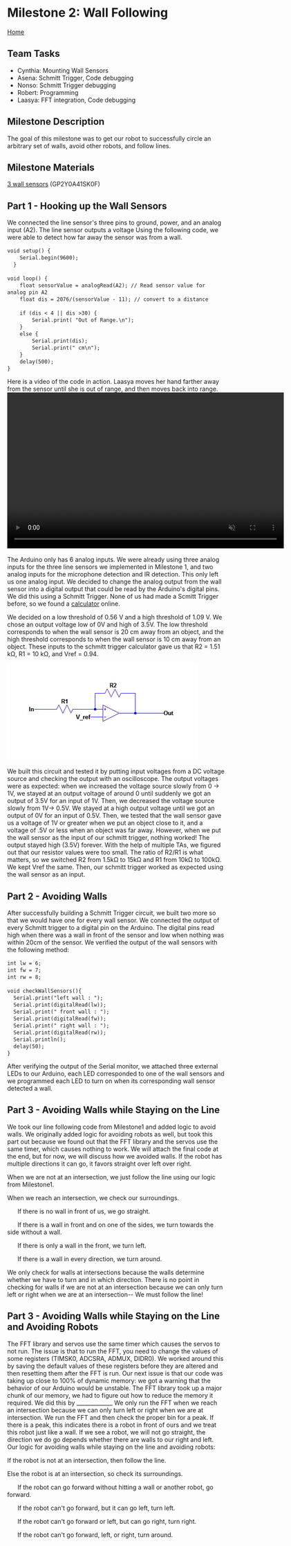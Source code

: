 # Milestone 2: Wall Following
[Home](https://ece3400team19.github.io/)

## Team Tasks
  * Cynthia: Mounting Wall Sensors
  * Asena: Schmitt Trigger, Code debugging
  * Nonso: Schmitt Trigger debugging
  * Robert: Programming
  * Laasya: FFT integration, Code debugging


## Milestone Description
The goal of this milestone was to get our robot to successfully circle an arbitrary set of walls, avoid other robots, and follow lines.

## Milestone Materials
[3 wall sensors](https://www.sparkfun.com/products/12728) (GP2Y0A41SK0F)

## Part 1 - Hooking up the Wall Sensors
We connected the line sensor's three pins to ground, power, and an analog input (A2).
The line sensor outputs a voltage
Using the following code, we were able to detect how far away the sensor was from a wall.

```
void setup() {
    Serial.begin(9600);
  }

void loop() {
    float sensorValue = analogRead(A2); // Read sensor value for analog pin A2
    float dis = 2076/(sensorValue - 11); // convert to a distance

    if (dis < 4 || dis >30) {
        Serial.print( "Out of Range.\n");
    }
    else {
        Serial.print(dis);
        Serial.print(" cm\n");
    }
    delay(500);
}
```


Here is a video of the code in action. Laasya moves her hand farther away from the sensor until she is out of range, and then moves back into range.
<video width="640" height="360" controls muted>
  <source src="IMG_6671.MOV" type="video/mp4">
</video>

The Arduino only has 6 analog inputs. We were already using three analog inputs for the three line sensors we implemented in Milestone 1, and two analog inputs for the microphone detection and IR detection.
This only left us one analog input. We decided to change the analog output from the wall sensor into a digital output that could be read by the Arduino's digital pins. We did this using a Schmitt Trigger. None of us had made a Scmitt Trigger before, so we found a [calculator](https://www.random-science-tools.com/electronics/schmitt-trigger-calculator.htm) online.

We decided on a low threshold of 0.56 V and a high threshold of 1.09 V. We chose an output voltage low of 0V and high of 3.5V.
The low threshold corresponds to when the wall sensor is 20 cm away from an object, and the high threshold corresponds to when the wall sensor is 10 cm away from an object. These inputs to the schmitt trigger calculator gave us that R2 = 1.51 kΩ, R1 = 10 kΩ, and Vref = 0.94.

 <img src="schmitt.png" width="439" height="223" alt="schmitt-trigger-circuit">

 We built this circuit and tested it by putting input voltages from a DC voltage source and checking the output with an oscilloscope. The output voltages were as expected: when we increased the voltage source slowly from 0 -> 1V, we stayed at an output voltage of around 0 until suddenly we got an output of 3.5V for an input of 1V. Then, we decreased the voltage source slowly from 1V-> 0.5V. We stayed at a high output voltage until we got an output of 0V for an input of 0.5V. Then, we tested that the wall sensor gave us a voltage of 1V or greater when we put an object close to it, and a voltage of .5V or less when an object was far away.
 However, when we put the wall sensor as the input of our schmitt trigger, nothing worked! The output stayed high (3.5V) forever. With the help of multiple TAs, we figured out that our resistor values were too small. The ratio of R2/R1 is what matters, so we switched R2 from 1.5kΩ to 15kΩ and R1 from 10kΩ to 100kΩ. We kept Vref the same. Then, our schmitt trigger worked as expected using the wall sensor as an input.

## Part 2 - Avoiding Walls
After successfully building a Schmitt Trigger circuit, we built two more so that we would have one for every wall sensor. We connected the output of every Schmitt trigger to a digital pin on the Arduino. The digital pins read high when there was a wall in front of the sensor and low when nothing was within 20cm of the sensor. We verified the output of the wall sensors with the following method:
```
int lw = 6;
int fw = 7;
int rw = 8;

void checkWallSensors(){
  Serial.print("left wall : ");
  Serial.print(digitalRead(lw));
  Serial.print(" front wall : ");
  Serial.print(digitalRead(fw));
  Serial.print(" right wall : ");
  Serial.print(digitalRead(rw));
  Serial.println();
  delay(50);
}
```
After verifying the output of the Serial monitor, we attached three external LEDs to our Arduino, each LED corresponded to one of the wall sensors and we programmed each LED to turn on when its corresponding wall sensor detected a wall.

## Part 3 - Avoiding Walls while Staying on the Line
We took our line following code from Milestone1 and added logic to avoid walls. We originally added logic for avoiding robots as well, but took this part out because we found out that the FFT library and the servos use the same timer, which causes nothing to work.
We will attach the final code at the end, but for now, we will discuss how we avoided walls. If the robot has multiple directions it can go, it favors straight over left over right.

When we are not at an intersection, we just follow the line using our logic from Milestone1.

When we reach an intersection, we check our surroundings.

&nbsp;&nbsp;&nbsp;&nbsp;&nbsp;&nbsp;If there is no wall in front of us, we go straight.

&nbsp;&nbsp;&nbsp;&nbsp;&nbsp;&nbsp;If there is a wall in front and on one of the sides, we turn towards the side without a wall.

&nbsp;&nbsp;&nbsp;&nbsp;&nbsp;&nbsp;If there is only a wall in the front, we turn left.

&nbsp;&nbsp;&nbsp;&nbsp;&nbsp;&nbsp;If there is a wall in every direction, we turn around.

We only check for walls at intersections because the walls determine whether we have to turn and in which direction.
There is no point in checking for walls if we are not at an intersection because we can only turn left or right when we are at an intersection-- We must follow the line!


## Part 3 - Avoiding Walls while Staying on the Line and Avoiding Robots
The FFT library and servos use the same timer which causes the servos to not run. The issue is that to run the FFT, you need to change the values of some registers (TIMSK0, ADCSRA, ADMUX, DIDR0). We worked around this by saving the default values of these registers before they are altered and then resetting them after the FFT is run.
Our next issue is that our code was taking up close to 100% of dynamic memory: we got a warning that the behavior of our Arduino would be unstable. The FFT library took up a major chunk of our memory, we had to figure out how to reduce the memory it required. We did this by _____________
We only run the FFT when we reach an intersection because we can only turn left or right when we are at intersection.  We run the FFT and then check the proper bin for a peak. If there is a peak, this indicates there is a robot in front of ours and we treat this robot just like a wall. If we see a robot, we will not go straight, the direction we do go depends whether there are walls to our right and left.
Our logic for avoiding walls while staying on the line and avoiding robots:

If the robot is not at an intersection, then follow the line.

Else the robot is at an intersection, so check its surroundings.

&nbsp;&nbsp;&nbsp;&nbsp;&nbsp;&nbsp;If the robot can go forward without hitting a wall or another robot, go forward.

&nbsp;&nbsp;&nbsp;&nbsp;&nbsp;&nbsp;If the robot can't go forward, but it can go left, turn left.

&nbsp;&nbsp;&nbsp;&nbsp;&nbsp;&nbsp;If the robot can't go forward or left, but can go right, turn right.

&nbsp;&nbsp;&nbsp;&nbsp;&nbsp;&nbsp;If the robot can't go forward, left, or right, turn around.
